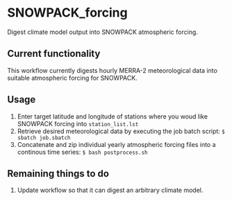# SNOWPACK_forcing
Digest climate model output into SNOWPACK atmospheric forcing.

## Current functionality
This workflow currently digests hourly MERRA-2 meteorological data into suitable atmospheric forcing for SNOWPACK.

## Usage
1. Enter target latitude and longitude of stations where you woud like SNOWPACK forcing into `station_list.lst`
2. Retrieve desired meteorological data by executing the job batch script: `$ sbatch job.sbatch`
3. Concatenate and zip individual yearly atmospheric forcing files into a continous time series: `$ bash postprocess.sh`

## Remaining things to do
1. Update workflow so that it can digest an arbitrary climate model. 
